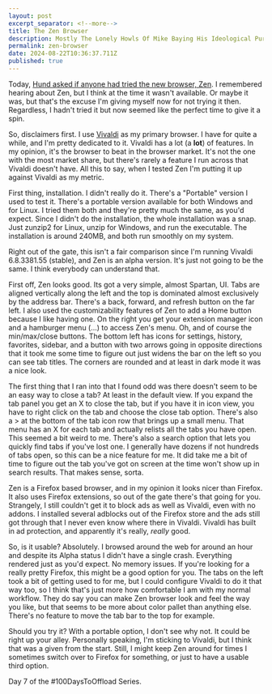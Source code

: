 ```yaml
---
layout: post
excerpt_separator: <!--more-->
title: The Zen Browser 
description: Mostly The Lonely Howls Of Mike Baying His Ideological Purity At The Moon
permalink: zen-browser 
date: 2024-08-22T10:36:37.711Z
published: true
---
```


Today, [Hund asked if anyone had tried the new browser, Zen](https://fosstodon.org/@hund/113007521043347619). I remembered hearing about Zen, but I think at the time it wasn't available. Or maybe it was, but that's the excuse I'm giving myself now for not trying it then. Regardless, I hadn't tried it but now seemed like the perfect time to give it a spin.

<!--more-->

So, disclaimers first. I use [Vivaldi](https://vivaldi.com) as my primary browser. I have for quite a while, and I'm pretty dedicated to it. Vivaldi has a lot (a **lot**) of features. In my opinion, it's the browser to beat in the browser market. It's not the one with the most market share, but there's rarely a feature I run across that Vivaldi doesn't have. All this to say, when I tested Zen I'm putting it up against Vivaldi as my metric.

First thing, installation. I didn't really do it. There's a "Portable" version I used to test it. There's a portable version available for both Windows and for Linux. I tried them both and they're pretty much the same, as you'd expect. Since I didn't do the installation, the whole installation was a snap. Just zunzip2 for Linux, unzip for Windows, and run the executable. The installation is around 240MB, and both run smoothly on my system.

Right out of the gate, this isn't a fair comparison since I'm running Vivaldi 6.8.3381.55 (stable), and Zen is an alpha version. It's just not going to be the same. I think everybody can understand that.

First off, Zen looks good. Its got a very simple, almost Spartan, UI. Tabs are aligned vertically along the left and the top is dominated almost exclusively by the address bar. There's a back, forward, and refresh button on the far left. I also used the customizability features of Zen to add a Home button because I like having one. On the right you get your extension manager icon and a hamburger menu (...) to access Zen's menu. Oh, and of course the min/max/close buttons. The bottom left has icons for settings, history, favorites, sidebar, and a button with two arrows going in opposite directions that it took me some time to figure out just widens the bar on the left so you can see tab titles. The corners are rounded and at least in dark mode it was a nice look.

The first thing that I ran into that I found odd was there doesn't seem to be an easy way to close a tab? At least in the default view. If you expand the tab panel you get an X to close the tab, but if you have it in icon view, you have to right click on the tab and choose the close tab option. There's also a > at the bottom of the tab icon row that brings up a small menu. That menu has an X for each tab and actually relists all the tabs you have open. This seemed a bit weird to me. There's also a search option that lets you quickly find tabs if you've lost one. I generally have dozens if not hundreds of tabs open, so this can be a nice feature for me. It did take me a bit of time to figure out the tab you've got on screen at the time won't show up in search results. That makes sense, sorta.

Zen is a Firefox based browser, and in my opinion it looks nicer than Firefox. It also uses Firefox extensions, so out of the gate there's that going for you. Strangely, I still couldn't get it to block ads as well as Vivaldi, even with no addons. I installed several adblocks out of the Firefox store and the ads still got through that I never even know where there in Vivaldi. Vivaldi has built in ad protection, and apparently it's really, _really_ good. 

So, is it usable? Absolutely. I browsed around the web for around an hour and despite its Alpha status I didn't have a single crash. Everything rendered just as you'd expect. No memory issues. If you're looking for a really pretty Firefox, this might be a good option for you. The tabs on the left took a bit of getting used to for me, but I could configure Vivaldi to do it that way too, so I think that's just more how comfortable I am with my normal workflow. They do say you can make Zen browser look and feel the way you like, but that seems to be more about color pallet than anything else. There's no feature to move the tab bar to the top for example. 

Should you try it? With a portable option, I don't see why not. It could be right up your alley. Personally speaking, I'm sticking to Vivaldi, but I think that was a given from the start. Still, I might keep Zen around for times I sometimes switch over to Firefox for something, or just to have a usable third option. 

Day 7 of the #100DaysToOffload Series.
